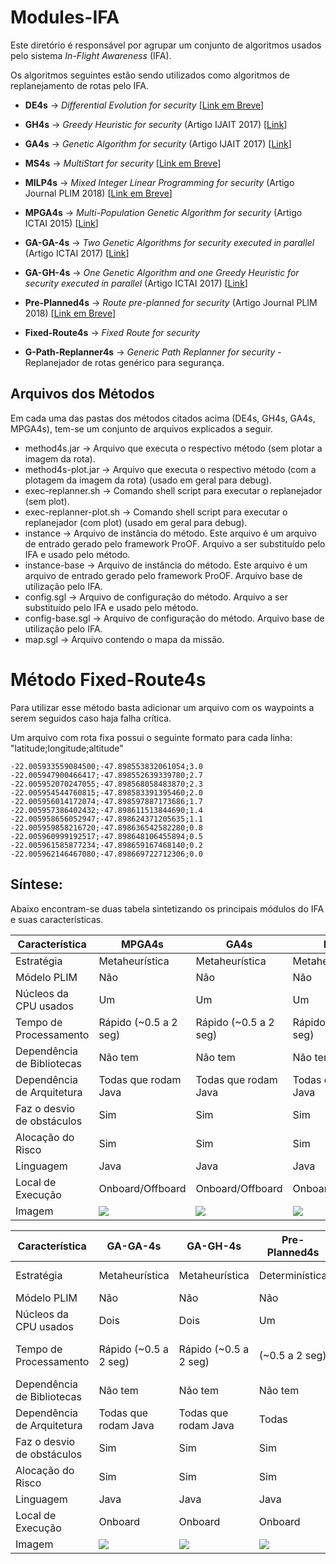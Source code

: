 # Modules-IFA

Este diretório é responsável por agrupar um conjunto de algoritmos usados pelo sistema *In-Flight Awareness* (IFA). 

Os algoritmos seguintes estão sendo utilizados como algoritmos de replanejamento de rotas pelo IFA.

* **DE4s** -> *Differential Evolution for security*  [[Link em Breve]()]

* **GH4s** -> *Greedy Heuristic for security* (Artigo IJAIT 2017) [[Link](http://www.worldscientific.com/doi/abs/10.1142/S0218213017600089)]

* **GA4s** -> *Genetic Algorithm for security* (Artigo IJAIT 2017) [[Link](http://www.worldscientific.com/doi/abs/10.1142/S0218213017600089)]

* **MS4s** ->  *MultiStart for security* [[Link em Breve]()]

* **MILP4s** ->  *Mixed Integer Linear Programming for security* (Artigo Journal PLIM 2018) [[Link em Breve]()]

* **MPGA4s** ->  *Multi-Population Genetic Algorithm for security* (Artigo ICTAI 2015) [[Link](http://ieeexplore.ieee.org/document/7372174/)]

* **GA-GA-4s** -> *Two Genetic Algorithms for security executed in parallel* (Artigo ICTAI 2017) [[Link](https://ieeexplore.ieee.org/document/8372047/)]

* **GA-GH-4s** -> *One Genetic Algorithm and one Greedy Heuristic for security executed in parallel* (Artigo ICTAI 2017) [[Link](https://ieeexplore.ieee.org/document/8372047/)]

* **Pre-Planned4s** -> *Route pre-planned for security* (Artigo Journal PLIM 2018) [[Link em Breve]()]

* **Fixed-Route4s** -> *Fixed Route for security*

* **G-Path-Replanner4s** -> *Generic Path Replanner for security* - Replanejador de rotas genérico para segurança. 

## Arquivos dos Métodos

Em cada uma das pastas dos métodos citados acima (DE4s, GH4s, GA4s, MPGA4s), tem-se um conjunto de arquivos explicados a seguir. 

* method4s.jar -> Arquivo que executa o respectivo método (sem plotar a imagem da rota).
* method4s-plot.jar -> Arquivo que executa o respectivo método (com a plotagem da imagem da rota) (usado em geral para debug).
* exec-replanner.sh -> Comando shell script para executar o replanejador (sem plot).
* exec-replanner-plot.sh -> Comando shell script para executar o replanejador (com plot) (usado em geral para debug).
* instance -> Arquivo de instância do método. Este arquivo é um arquivo de entrado gerado pelo framework ProOF. Arquivo a ser substituído pelo IFA e usado pelo método.
* instance-base -> Arquivo de instância do método. Este arquivo é um arquivo de entrado gerado pelo framework ProOF. Arquivo base de utilização pelo IFA.
* config.sgl -> Arquivo de configuração do método. Arquivo a ser substituído pelo IFA e usado pelo método.
* config-base.sgl -> Arquivo de configuração do método. Arquivo base de utilização pelo IFA.
* map.sgl -> Arquivo contendo o mapa da missão.

# Método Fixed-Route4s

Para utilizar esse método basta adicionar um arquivo com os waypoints a serem seguidos caso haja falha crítica. 

Um arquivo com rota fixa possui o seguinte formato para cada linha: "latitude;longitude;altitude"

```
-22.005933559084500;-47.898553832061054;3.0
-22.005947900466417;-47.898552639339780;2.7
-22.005952070247055;-47.898568058483870;2.3
-22.005954544760815;-47.898583391395460;2.0
-22.005956014172074;-47.898597887173686;1.7
-22.005957386402432;-47.898611513844690;1.4
-22.005958656052947;-47.898624371205635;1.1
-22.005959858216720;-47.898636542582280;0.8
-22.005960999192517;-47.898648106455894;0.5
-22.005961585877234;-47.898659167468140;0.2
-22.005962146467080;-47.898669722712306;0.0
```

## Síntese: 

Abaixo encontram-se duas tabela sintetizando os principais módulos do IFA e suas características.

| Característica             | MPGA4s                    | GA4s                     | DE4s                     | GH4s                     | MS4s                     |
|----------------------------|---------------------------|--------------------------|--------------------------|--------------------------|--------------------------|
| Estratégia                 | Metaheurística            | Metaheurística           | Metaheurística           | Heurística               | Heurística               |
| Módelo PLIM                | Não                       | Não                      | Não                      | Não                      | Não                      |
| Núcleos da CPU usados      | Um                        | Um                       | Um                       | Um                       | Um                       |
| Tempo de Processamento     | Rápido (~0.5 a 2 seg)     | Rápido (~0.5 a 2 seg)    | Rápido (~0.5 a 2 seg)    | Rápido (~0.5 a 2 seg)    | Rápido (~0.5 a 2 seg)    |
| Dependência de Bibliotecas | Não tem                   | Não tem                  | Não tem                  | Não tem                  | Não tem                  |
| Dependência de Arquitetura | Todas que rodam Java      | Todas que rodam Java     | Todas que rodam Java     | Todas que rodam Java     | Todas                    |
| Faz o desvio de obstáculos | Sim                       | Sim                      | Sim                      | Sim                      | Sim                      |
| Alocação do Risco          | Sim                       | Sim                      | Sim                      | Não                      | Não                      |
| Linguagem                  | Java                      | Java                     | Java                     | Java                     | Java                     |
| Local de Execução          | Onboard/Offboard          | Onboard/Offboard         | Onboard/Offboard         | Onboard/Offboard         | Onboard/Offboard         |
| Imagem                     | ![](../Figures/mpga4s.png)| ![](../Figures/ga4s.png) | ![](../Figures/de4s.png) | ![](../Figures/gh4s.png) | ![](../Figures/ms4s.png) |

| Característica             | GA-GA-4s                   | GA-GH-4s                 | Pre-Planned4s            | Fixed-Route4s            | MILP4s                   |
|----------------------------|----------------------------|--------------------------|--------------------------|--------------------------|--------------------------|
| Estratégia                 | Metaheurística             | Metaheurística           | Determinística           | Determinística           | Programação Matemática   |
| Módelo PLIM                | Não                        | Não                      | Não                      | Não                      | Sim                      |
| Núcleos da CPU usados      | Dois                       | Dois                     | Um                       | Um                       | Um                       |
| Tempo de Processamento     | Rápido (~0.5 a 2 seg)      | Rápido (~0.5 a 2 seg)    | (~0.5 a 2 seg)           | Super Rápido (<0.001 seg)| Super Lento (>30 seg até 10 minutos) |
| Dependência de Bibliotecas | Não tem                    | Não tem                  | Não tem                  | Não tem                  | CPLEX                    |
| Dependência de Arquitetura | Todas que rodam Java       | Todas que rodam Java     | Todas                    | Todas                    | Apenas x86 e x64         |
| Faz o desvio de obstáculos | Sim                        | Sim                      | Sim                      | Não                      | Sim                      |
| Alocação do Risco          | Sim                        | Sim                      | Sim                      | Não                      | Sim                      |
| Linguagem                  | Java                       | Java                     | Java                     | N/A                      | Java                     |
| Local de Execução          | Onboard                    | Onboard                  | Onboard                  | Onboard                  | Onboard                  |
| Imagem                     | ![](../Figures/ga-ga4s.png)| ![](../Figures/ga-gh4s.png) | ![](../Figures/pre-planned4s.png) | ![](../Figures/fixed-route4s.png) | ![](../Figures/milp4s.png) |
